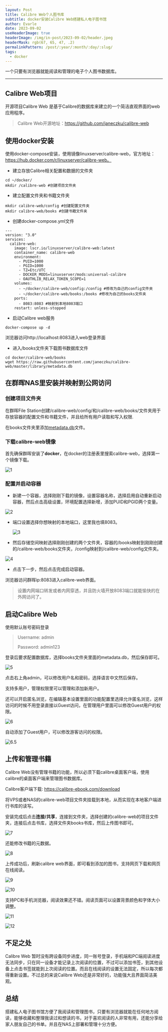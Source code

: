 ```yaml
---
layout: Post
title: Calibre Web个人图书库
subtitle: docker安装Calibre Web搭建私人电子图书馆
author: Evarle
date: 2023-09-02
useHeaderImage: true
headerImage: /img/in-post/2023-09-02/header.jpeg
headerMask: rgb(67, 65, 47, .2)
permalinkPattern: /post/:year/:month/:day/:slug/
tags:
  - docker
---
```


一个只要有浏览器就能阅读和管理的电子个人图书数据库。
<!-- more -->
---
## Calibre Web项目

开源项目Calibre Web 是基于Calibre的数据库来建立的一个简洁直观界面的web应用程序。

> Calibre Web开源地址：https://github.com/janeczku/calibre-web

## 使用docker安装

使用docker-compose安装，使用镜像linuxserver/calibre-web，官方地址：https://hub.docker.com/r/linuxserver/calibre-web。

* 建立存放Calibre相关配置和数据的文件夹

```
cd ~/docker/
mkdir /calibre-web #创建项目文件夹
```

* 建立配置文件夹和书籍文件夹

```
mkdir calibre-web/config #创建配置文件夹
mkdir calibre-web/books #创建书籍文件夹
```

* 创建docker-compose.yml文件

```
---
version: "3.0"
services:
  calibre-web:
    image: lscr.io/linuxserver/calibre-web:latest
    container_name: calibre-web
    environment:
      - PUID=1000
      - PGID=1000
      - TZ=Etc/UTC
      - DOCKER_MODS=linuxserver/mods:universal-calibre 
      - OAUTHLIB_RELAX_TOKEN_SCOPE=1
    volumes:
      - ~/docker/calibre-web/config:/config #修改为自己的config文件夹
      - ~/docker/calibre-web/books:/books #修改为自己的books文件夹
    ports:
      - 8083:8083 #映射到本地8083端口
    restart: unless-stopped
```

* 启动Calibre web服务

```
docker-compose up -d
```

浏览器访问http://localhost:8083进入web登录界面

* 进入/books文件夹下载图书数据库文件

```
cd docker/calibre-web/books
wget https://raw.githubusercontent.com/janeczku/calibre-web/master/library/metadata.db
```

## 在群晖NAS里安装并映射到公网访问

### 创建项目文件夹

在群晖File Station创建/calibre-web/config/和/calibre-web/books/文件夹用于存放容器的配置文件和书籍文件，并且给所有用户读取和写入权限.

在books文件夹里添加[metadata.db](https://raw.githubusercontent.com/janeczku/calibre-web/master/library/metadata.db)文件。

### 下载calibre-web镜像

首先确保群晖安装了**docker**，在docker的注册表里搜索calibre-web，选择第一个镜像下载。

![1](/img/in-post/2023-09-02/1.png)

### 配置并启动容器

* 新建一个容器，选择刚刚下载的镜像，设置容器名称，选择启用自动重新启动容器，然后点击高级设置，环境配置选择新增，添加PUID和PGID两个变量。	

![2](/img/in-post/2023-09-02/2.png)

* 端口设置选择你想映射的本地端口，这里我也填8083。

  ![3](/img/in-post/2023-09-02/3.png)

* 然后存储空间映射选择刚刚创建的两个文件夹，容器的/books映射到刚刚创建的/calibre-web/books文件夹，/config映射到/calibre-web/config文件夹。

![4](/img/in-post/2023-09-02/4.png)

* 点击下一步，然后点击完成启动容器。

浏览器访问群晖ip:8083进入calibre-web界面。

> 设置内网端口转发或者内网穿透，并且防火墙开放8083端口就能愉快的在外网访问了。

## 启动Calibre Web

使用默认账号密码登录

> Username: admin
>
> Password: admin123

登录后要求配置数据库，选择books文件夹里面的metadata.db，然后保存即可。

![5](/img/in-post/2023-09-02/5.png)

点击右上角admin，可以修改用户名和密码，选择语言中文然后保存。

支持多用户，管理权限里可以管理和添加新用户。

还可以开启匿名浏览，在编辑基本设置里面的功能配置里选择允许匿名浏览，这样访问的时候不用登录直接以Guest访问，在管理用户里面可以修改Guest用户的权限。

![6](/img/in-post/2023-09-02/6.png)

自动添加了Guest用户，可以修改游客访问的权限。

![6.5](/img/in-post/2023-09-02/6.5.png)

## 上传和管理书籍

Calibre Web没有管理书籍的功能，所以必须下载calibre桌面客户端，使用calibre的桌面客户端来管理图书数据库。

Calibre客户端下载: https://calibre-ebook.com/download

将VPS或者NAS的calibre-web项目文件夹挂载到本地，从而实现在本地客户端进行书库的读写。

安装完成后点击**连接/共享**，连接到文件夹，选择创建的calibre-web的项目文件夹，连接后点击书库，选择文件夹books书库，然后上传图书即可。

![7](/img/in-post/2023-09-02/7.png)

还能修改书籍的元数据。

![8](/img/in-post/2023-09-02/8.png)

上传成功后，刷新calibre web界面，即可看到添加的图书，支持网页下载和网页在线阅读。

![9](/img/in-post/2023-09-02/9.png)

![10](/img/in-post/2023-09-02/10.png)

支持PC和手机浏览器，阅读效果还不错。阅读页面可以设置背景颜色和字体大小调整。

![11](/img/in-post/2023-09-02/11.png)

![12](/img/in-post/2023-09-02/12.png)

## 不足之处

Calibre Web 暂时没有跨设备同步进度，同一账号登录，手机端和PC端阅读进度无法同步，只在同一设备才能记录上次阅读的位置，不过可以添加书签，到其他设备上点击书签就能到上次阅读的位置。而且在线阅读的设置无法固定，所以每次都得重新设置。不过总的来说Calibre Web还是非常好的，功能强大且界面简洁美观。

## 总结

搭建私人电子图书馆方便了我阅读和管理图书，只要有浏览器就能在任何地方阅读，能够收藏和整理我读过和想读的书，对于喜欢阅读的人非常有用，还能分享给家人朋友自己的书单。并且在NAS上部署和管理十分方便。
